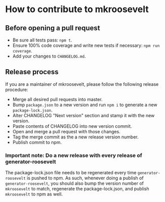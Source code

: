 # How to contribute to mkroosevelt

## Before opening a pull request

- Be sure all tests pass: `npm t`.
- Ensure 100% code coverage and write new tests if necessary: `npm run coverage`.
- Add your changes to `CHANGELOG.md`.

## Release process

If you are a maintainer of mkroosevelt, please follow the following release procedure:

- Merge all desired pull requests into master.
- Bump `package.json` to a new version and run `npm i` to generate a new `package-lock.json`.
- Alter CHANGELOG "Next version" section and stamp it with the new version.
- Paste contents of CHANGELOG into new version commit.
- Open and merge a pull request with those changes.
- Tag the merge commit as the a new release version number.
- Publish commit to npm.

### Important note: Do a new release with every release of generator-roosevelt

The package-lock.json file needs to be regenerated every time `generator-roosevelt` is pushed to npm. As such, whenever doing a publish of `generator-roosevelt`, you should also bump the version number of `mkroosevelt` to match, regenerate the package-lock.json, and publish `mkroosevelt` to npm as well.
